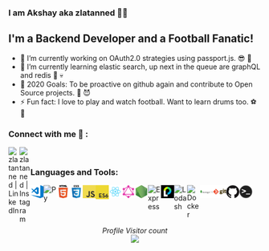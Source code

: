 ### I am Akshay aka zlatanned 🤟🏼

## I'm a Backend Developer and a Football Fanatic!

- 🔭 I’m currently working on OAuth2.0 strategies using passport.js. 😎 🤩
- 🌱 I’m currently learning elastic search, up next in the queue are graphQL and redis 🤯 💀
- 🥅 2020 Goals: To be proactive on github again and contribute to Open Source projects. 🤠 😈
- ⚡ Fun fact: I love to play and watch football. Want to learn drums too. ⚽️ 🥁

### Connect with me 🤝 : 

[<img align="left" alt="zlatanned | LinkedIn" width="22px" src="https://cdn.jsdelivr.net/npm/simple-icons@v3/icons/linkedin.svg" />][linkedin]
[<img align="left" alt="zlatanned | Instagram" width="22px" src="https://cdn.jsdelivr.net/npm/simple-icons@v3/icons/instagram.svg" />][instagram]

<br />

### Languages and Tools:

<img align="left" alt="Visual Studio Code" width="26px" src="https://raw.githubusercontent.com/github/explore/80688e429a7d4ef2fca1e82350fe8e3517d3494d/topics/visual-studio-code/visual-studio-code.png" />
<img align="left" alt="Py" width="26px" src="https://github.com/jalbertsr/logo-badge-images/blob/master/img/rsz_python.png?raw=true" />
<img align="left" alt="HTML5" width="26px" src="https://raw.githubusercontent.com/github/explore/80688e429a7d4ef2fca1e82350fe8e3517d3494d/topics/html/html.png" />
<img align="left" alt="CSS3" width="26px" src="https://raw.githubusercontent.com/github/explore/80688e429a7d4ef2fca1e82350fe8e3517d3494d/topics/css/css.png" />
<img align="left" alt="JavaScript" width="26px" src="https://raw.githubusercontent.com/github/explore/80688e429a7d4ef2fca1e82350fe8e3517d3494d/topics/javascript/javascript.png" />
<img align="left" alt="ES6" width="26px" src="https://github.com/MarioTerron/logo-images/blob/master/logos/es6.png" />
<img align="left" alt="React" width="26px" src="https://raw.githubusercontent.com/github/explore/80688e429a7d4ef2fca1e82350fe8e3517d3494d/topics/react/react.png" />
<img align="left" alt="GraphQL" width="26px" src="https://raw.githubusercontent.com/github/explore/80688e429a7d4ef2fca1e82350fe8e3517d3494d/topics/graphql/graphql.png" />
<img align="left" alt="Node.js" width="26px" src="https://raw.githubusercontent.com/github/explore/80688e429a7d4ef2fca1e82350fe8e3517d3494d/topics/nodejs/nodejs.png" />
<img align="left" alt="Express" width="26px" src="https://github.com/MarioTerron/logo-images/blob/master/logos/expressjs.png" />
<img align="left" alt="Passport"width="26px" src="https://github.com/MarioTerron/logo-images/blob/master/logos/passport.png" />
<img align="left" alt="Lodash" width="26px" src="https://github.com/jalbertsr/logo-badge-images/blob/master/img/rsz_lodash.png?raw=true" />
<img align="left" alt="Docker" width="26px" src="https://i.imgur.com/VyjCJuz.png" />
<img align="left" alt="MongoDB" width="26px" src="https://raw.githubusercontent.com/github/explore/80688e429a7d4ef2fca1e82350fe8e3517d3494d/topics/mongodb/mongodb.png" />
<img align="left" alt="Git" width="26px" src="https://raw.githubusercontent.com/github/explore/80688e429a7d4ef2fca1e82350fe8e3517d3494d/topics/git/git.png" />
<img align="left" alt="GitHub" width="26px" src="https://raw.githubusercontent.com/github/explore/78df643247d429f6cc873026c0622819ad797942/topics/github/github.png" />
<img align="left" alt="Terminal" width="26px" src="https://raw.githubusercontent.com/github/explore/80688e429a7d4ef2fca1e82350fe8e3517d3494d/topics/terminal/terminal.png" />

<br />
<br />

[instagram]: https://instagram.com/iamakshayshahi
[linkedin]: https://linkedin.com/in/shahiakshay31

<br />
<br />

<p align="center"> 
  <i>Profile Visitor count</i><br>
  <img src="https://profile-counter.glitch.me/zlatanned/count.svg" />
</p>

